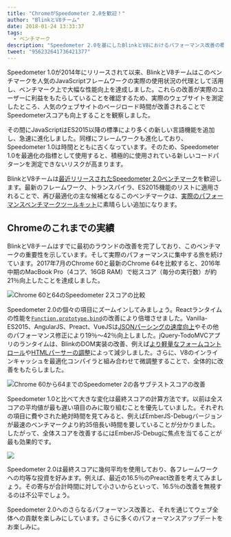 ```yaml
---
title: "ChromeがSpeedometer 2.0を歓迎！"
author: "BlinkとV8チーム"
date: 2018-01-24 13:33:37
tags:
  - ベンチマーク
description: "Speedometer 2.0を基にしたBlinkとV8におけるパフォーマンス改善の概要。"
tweet: "956232641736421377"
---
```

Speedometer 1.0が2014年にリリースされて以来、BlinkとV8チームはこのベンチマークを人気のJavaScriptフレームワークの実際の使用状況の代理として活用し、ベンチマーク上で大幅な性能向上を達成しました。これらの改善が実際のユーザーに利益をもたらしていることを確認するため、実際のウェブサイトを測定したところ、人気のウェブサイトのページロード時間が改善されることでSpeedometerスコアも向上することを観察しました。

<!--truncate-->
その間にJavaScriptはES2015以降の標準により多くの新しい言語機能を追加し、急速に進化しました。同様にフレームワークも進化しており、Speedometer 1.0は時間とともに古くなっています。そのため、Speedometer 1.0を最適化の指標として使用すると、積極的に使用されている新しいコードパターンを測定できないリスクが高まります。

BlinkとV8チームは[最近リリースされたSpeedometer 2.0ベンチマーク](https://webkit.org/blog/8063/speedometer-2-0-a-benchmark-for-modern-web-app-responsiveness/)を歓迎します。最新のフレームワーク、トランスパイラ、ES2015機能のリストに適用されることで、再び最適化の主な候補となるこのベンチマークは、[実際のパフォーマンスベンチマークツールキット](/blog/real-world-performance)に素晴らしい追加になります。

## Chromeのこれまでの実績

BlinkとV8チームはすでに最初のラウンドの改善を完了しており、このベンチマークの重要性を示しています。そして実際のパフォーマンスに集中する旅を続けています。2017年7月のChrome 60と最新のChrome 64を比較すると、2016年中期のMacBook Pro（4コア、16GB RAM）で総スコア（毎分の実行数）が約21％向上したことを達成しました。

![Chrome 60と64のSpeedometer 2スコアの比較](/_img/speedometer-2/scores.png)

Speedometer 2.0の個々の項目にズームインしてみましょう。Reactランタイムの性能を[`Function.prototype.bind`](https://chromium.googlesource.com/v8/v8/+/808dc8cff3f6530a627ade106cbd814d16a10a18)の改善により倍増させました。Vanilla-ES2015、AngularJS、Preact、VueJSは[JSONパーシングの速度向上](https://chromium-review.googlesource.com/c/v8/v8/+/700494)やその他のパフォーマンス修正により19％〜42％向上しました。jQuery-TodoMVCアプリのランタイムは、BlinkのDOM実装の改善、例えば[より軽量なフォームコントロール](https://chromium.googlesource.com/chromium/src/+/f610be969095d0af8569924e7d7780b5a6a890cd)や[HTMLパーサーの調整](https://chromium.googlesource.com/chromium/src/+/6dd09a38aaae9c15adf5aad966f761f180bf1cef)によって減少しました。さらに、V8のインラインキャッシュを最適化コンパイラと組み合わせて微調整することで、全体的に改善をもたらしました。

![Chrome 60から64までのSpeedometer 2の各サブテストスコアの改善](/_img/speedometer-2/improvements.png)

Speedometer 1.0と比べて大きな変化は最終スコアの計算方法です。以前は全スコアの平均値が最も遅い項目のみに取り組むことを優先していました。それぞれの項目に費やされた絶対時間を見てみると、例えばEmberJS-Debugバージョンが最速のベンチマークより約35倍長い時間を要していることが分かりました。したがって、全体スコアを改善するにはEmberJS-Debugに焦点を当てることが最も効果的です。

![](/_img/speedometer-2/time.png)

Speedometer 2.0は最終スコアに幾何平均を使用しており、各フレームワークへの均等な投資を好みます。例えば、最近の16.5％のPreact改善を考えてみましょう。その寄与が合計時間に対して小さいからといって、16.5％の改善を無視するのは不公平でしょう。

Speedometer 2.0へのさらなるパフォーマンス改善と、それを通じてウェブ全体への貢献を楽しみにしています。さらに多くのパフォーマンスアップデートをお楽しみに。
